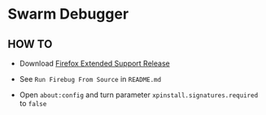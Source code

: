 Swarm Debugger
=======

HOW TO
-------
* Download [Firefox Extended Support Release](https://www.mozilla.org/en-US/firefox/organizations/)

* See `Run Firebug From Source` in `README.md`

* Open `about:config` and turn parameter `xpinstall.signatures.required` to `false`

